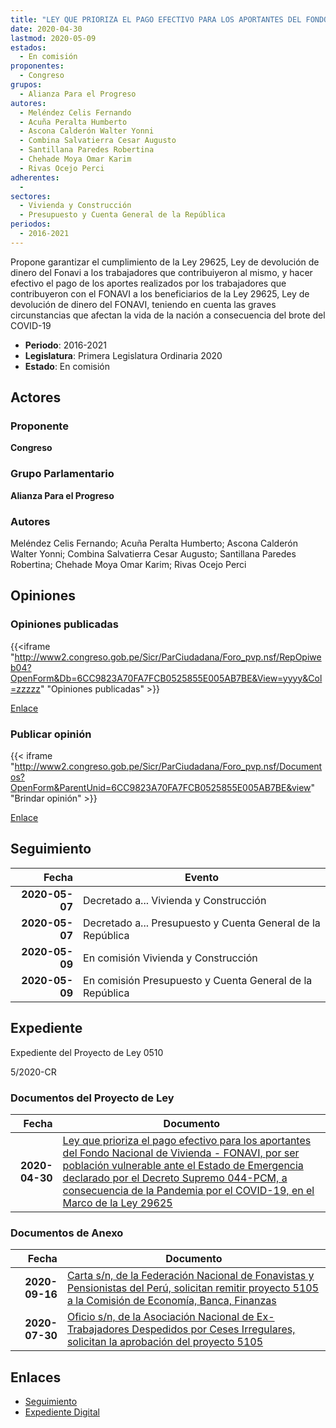 ```yaml
---
title: "LEY QUE PRIORIZA EL PAGO EFECTIVO PARA LOS APORTANTES DEL FONDO NACIONAL DE VIVIENDA -FONAVI, POR SER POBLACIÓN VULNERABLE ANTE EL ESTADO DE EMERGENCIA DECLARADO POR EL DECRETO SUPREMO 044-PCM A CONSECUENCIA DE LA PANDEMIA POR EL COVID-19, EN EL MARCO DE LA LEY 29625"
date: 2020-04-30
lastmod: 2020-05-09
estados: 
  - En comisión
proponentes: 
  - Congreso
grupos: 
  - Alianza Para el Progreso
autores: 
  - Meléndez Celis Fernando
  - Acuña Peralta Humberto
  - Ascona Calderón Walter Yonni
  - Combina Salvatierra Cesar Augusto
  - Santillana Paredes Robertina
  - Chehade Moya Omar Karim
  - Rivas Ocejo Perci
adherentes: 
  - 
sectores: 
  - Vivienda y Construcción
  - Presupuesto y Cuenta General de la República
periodos: 
  - 2016-2021
---
```


Propone garantizar el cumplimiento de la Ley 29625, Ley de devolución de dinero del Fonavi a los trabajadores que contribuiyeron al mismo, y hacer efectivo el pago de los aportes realizados por los trabajadores que contribuyeron con el FONAVI a los beneficiarios de la Ley 29625, Ley de devolución de dinero del FONAVI, teniendo en cuenta las graves circunstancias que afectan la vida de la nación a consecuencia del brote del COVID-19

- **Periodo**: 2016-2021
- **Legislatura**: Primera Legislatura Ordinaria 2020
- **Estado**: En comisión

## Actores

### Proponente

**Congreso**

### Grupo Parlamentario

**Alianza Para el Progreso**

### Autores

Meléndez Celis Fernando; Acuña Peralta Humberto; Ascona Calderón Walter Yonni; Combina Salvatierra Cesar Augusto; Santillana Paredes Robertina; Chehade Moya Omar Karim; Rivas Ocejo Perci


## Opiniones

### Opiniones publicadas

{{<iframe "http://www2.congreso.gob.pe/Sicr/ParCiudadana/Foro_pvp.nsf/RepOpiweb04?OpenForm&Db=6CC9823A70FA7FCB0525855E005AB7BE&View=yyyy&Col=zzzzz" "Opiniones publicadas" >}}

[Enlace](http://www2.congreso.gob.pe/Sicr/ParCiudadana/Foro_pvp.nsf/RepOpiweb04?OpenForm&Db=6CC9823A70FA7FCB0525855E005AB7BE&View=yyyy&Col=zzzzz)
### Publicar opinión

{{< iframe "http://www2.congreso.gob.pe/Sicr/ParCiudadana/Foro_pvp.nsf/Documentos?OpenForm&ParentUnid=6CC9823A70FA7FCB0525855E005AB7BE&view" "Brindar opinión" >}}

[Enlace](http://www2.congreso.gob.pe/Sicr/ParCiudadana/Foro_pvp.nsf/Documentos?OpenForm&ParentUnid=6CC9823A70FA7FCB0525855E005AB7BE&view)

## Seguimiento

| Fecha | Evento |
|------:|--------|
| **2020-05-07** | Decretado a... Vivienda y Construcción|
| **2020-05-07** | Decretado a... Presupuesto y Cuenta General de la República|
| **2020-05-09** | En comisión Vivienda y Construcción|
| **2020-05-09** | En comisión Presupuesto y Cuenta General de la República|


## Expediente

Expediente del Proyecto de Ley 0510

5/2020-CR


### Documentos del Proyecto de Ley

| Fecha | Documento |
|------:|--------|
| **2020-04-30** | [Ley que prioriza el pago efectivo para los aportantes del Fondo Nacional de Vivienda - FONAVI, por ser población vulnerable ante el Estado de Emergencia declarado por el Decreto Supremo 044-PCM, a consecuencia de la Pandemia por el COVID-19, en el Marco de la Ley 29625](http://www.leyes.congreso.gob.pe/Documentos/2016_2021/Proyectos_de_Ley_y_de_Resoluciones_Legislativas/PL05105_20200430.pdf) |

### Documentos de Anexo

| Fecha | Documento |
|------:|--------|
| **2020-09-16** | [Carta s/n, de la Federación Nacional de Fonavistas y Pensionistas del Perú, solicitan remitir proyecto 5105 a la Comisión de Economía, Banca, Finanzas](http://www.leyes.congreso.gob.pe/Documentos/2016_2021/Oficios/Otras_Instituciones/CARTA-S-N-20200916-FENAF.pdf) |
| **2020-07-30** | [Oficio s/n, de la Asociación Nacional de Ex-Trabajadores Despedidos por Ceses Irregulares, solicitan la aprobación del proyecto 5105](http://www.leyes.congreso.gob.pe/Documentos/2016_2021/Oficios/Otras_Instituciones/OFICIO-S-N-20200730.pdf) |

## Enlaces 

- [Seguimiento](http://www2.congreso.gob.pehttp://www2.congreso.gob.pe/Sicr/TraDocEstProc/CLProLey2016.nsf/f7fff46988ca05b1052578e100829cc7/bf1086f8f2dc2d1b0525855a0071362f?OpenDocument)
- [Expediente Digital](http://www2.congreso.gob.pehttp://www2.congreso.gob.pe/Sicr/TraDocEstProc/CLProLey2016.nsf/f7fff46988ca05b1052578e100829cc7/bf1086f8f2dc2d1b0525855a0071362f?OpenDocument&Click=05257FB7005EB655.eb71d0cf91d8294e05256cdf006b5706/$Body/0.1C6C)
